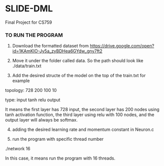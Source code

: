 # SLIDE-DML
Final Project for CS759

### TO RUN THE PROGRAM
1. Download the formatted dataset from https://drive.google.com/open?id=1KAmKIO-Jy5a_zyBDHea6GYdw_gny7ft2

2. Move it under the folder called data. So the path should look like ./data/train.txt

3. Add the desired structe of the model on the top of the train.txt for example

topology: 728 200 100 10

type: input tanh relu output 

It means the first layer has 728 input, the second layer has 200 nodes using tanh activation function, the third layer using relu with 100 nodes, and the output layer will always be softmax. 

4. adding the desired learning rate and momentum constant in Neuron.c

5. run the program with specific thread number 

./network 16

In this case, it means run the program with 16 threads. 
